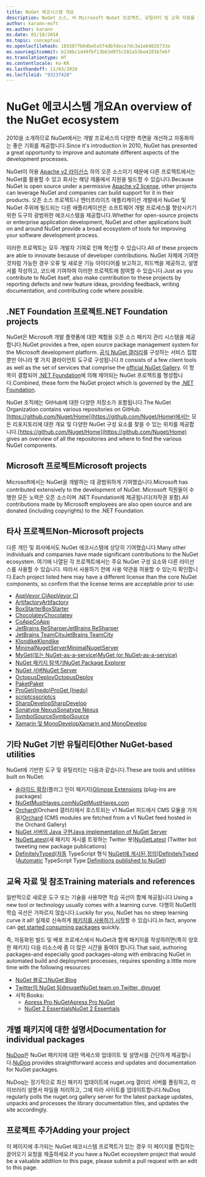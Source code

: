 ```yaml
---
title: NuGet 에코시스템 개요
description: NuGet 소스, 비 Microsoft NuGet 프로젝트, 유틸리티 및 교육 자료를 포함하여 NuGet 에코시스템에 있는 포괄적인 리소스입니다.
author: karann-msft
ms.author: karann
ms.date: 01/18/2018
ms.topic: conceptual
ms.openlocfilehash: 165587fb64be5a5f4dbfdece7dc3a1e6402b733e
ms.sourcegitcommit: b138bc1d49fbf13b63d975c581a53be4283b7ebf
ms.translationtype: HT
ms.contentlocale: ko-KR
ms.lasthandoff: 11/03/2020
ms.locfileid: "93237428"
---
```

# <a name="an-overview-of-the-nuget-ecosystem"></a><span data-ttu-id="cdf9d-103">NuGet 에코시스템 개요</span><span class="sxs-lookup"><span data-stu-id="cdf9d-103">An overview of the NuGet ecosystem</span></span>

<span data-ttu-id="cdf9d-104">2010을 소개하므로 NuGet에서는 개발 프로세스의 다양한 측면을 개선하고 자동화하는 좋은 기회를 제공합니다.</span><span class="sxs-lookup"><span data-stu-id="cdf9d-104">Since it's introduction in 2010, NuGet has presented a great opportunity to improve and automate different aspects of the development processes.</span></span>

<span data-ttu-id="cdf9d-105">NuGet이 허용 [Apache v2 라이선스](http://choosealicense.com/licenses/apache/) 하의 오픈 소스이기 때문에 다른 프로젝트에서는 NuGet를 활용할 수 있고 회사는 해당 제품에서 지원을 빌드할 수 있습니다.</span><span class="sxs-lookup"><span data-stu-id="cdf9d-105">Because NuGet is open source under a permissive [Apache v2 license](http://choosealicense.com/licenses/apache/), other projects can leverage NuGet and companies can build support for it in their products.</span></span> <span data-ttu-id="cdf9d-106">오픈 소스 프로젝트나 엔터프라이즈 애플리케이션 개발에서 NuGet 및 NuGet 주위에 빌드되는 다른 애플리케이션은 소프트웨어 개발 프로세스를 향상시키기 위한 도구의 광범위한 에코시스템을 제공합니다.</span><span class="sxs-lookup"><span data-stu-id="cdf9d-106">Whether for open-source projects or enterprise application development, NuGet and other applications built on and around NuGet provide a broad ecosystem of tools for improving your software development process.</span></span>

<span data-ttu-id="cdf9d-107">이러한 프로젝트는 모두 개발자 기여로 인해 혁신할 수 있습니다.</span><span class="sxs-lookup"><span data-stu-id="cdf9d-107">All of these projects are able to innovate because of developer contributions.</span></span> <span data-ttu-id="cdf9d-108">NuGet 자체에 기여한 것처럼 가능한 경우 오류 및 새로운 기능 아이디어를 보고하고, 피드백을 제공하고, 설명서를 작성하고, 코드에 기여하여 이러한 프로젝트에 참여할 수 있습니다.</span><span class="sxs-lookup"><span data-stu-id="cdf9d-108">Just as you contribute to NuGet itself, also make contribution to these projects by reporting defects and new feature ideas, providing feedback, writing documentation, and contributing code where possible.</span></span>

## <a name="net-foundation-projects"></a><span data-ttu-id="cdf9d-109">.NET Foundation 프로젝트</span><span class="sxs-lookup"><span data-stu-id="cdf9d-109">.NET Foundation projects</span></span>

<span data-ttu-id="cdf9d-110">NuGet은 Microsoft 개발 플랫폼에 대한 체험용 오픈 소스 패키지 관리 시스템을 제공합니다.</span><span class="sxs-lookup"><span data-stu-id="cdf9d-110">NuGet provides a free, open source package management system for the Microsoft development platform.</span></span> <span data-ttu-id="cdf9d-111">[공식 NuGet 갤러리](http://www.nuget.org)를 구성하는 서비스 집합뿐만 아니라 몇 가지 클라이언트 도구로 구성됩니다.</span><span class="sxs-lookup"><span data-stu-id="cdf9d-111">It consists of a few client tools as well as the set of services that comprise the [official NuGet Gallery](http://www.nuget.org).</span></span> <span data-ttu-id="cdf9d-112">이 항목이 결합되어 [.NET Foundation](http://www.dotnetfoundation.org/)에 의해 제어되는 NuGet 프로젝트를 형성합니다.</span><span class="sxs-lookup"><span data-stu-id="cdf9d-112">Combined, these form the NuGet project which is governed by the [.NET Foundation](http://www.dotnetfoundation.org/).</span></span>

<span data-ttu-id="cdf9d-113">NuGet 조직에는 GitHub에 대한 다양한 저장소가 포함됩니다.</span><span class="sxs-lookup"><span data-stu-id="cdf9d-113">The NuGet Organization contains various repositories on GitHub.</span></span> <span data-ttu-id="cdf9d-114">[https://github.com/Nuget/Home](https://github.com/Nuget/Home)에서는 모든 리포지토리에 대한 개요 및 다양한 NuGet 구성 요소를 찾을 수 있는 위치를 제공합니다.</span><span class="sxs-lookup"><span data-stu-id="cdf9d-114">[https://github.com/Nuget/Home](https://github.com/Nuget/Home) gives an overview of all the repositories and where to find the various NuGet components.</span></span>

## <a name="microsoft-projects"></a><span data-ttu-id="cdf9d-115">Microsoft 프로젝트</span><span class="sxs-lookup"><span data-stu-id="cdf9d-115">Microsoft projects</span></span>

<span data-ttu-id="cdf9d-116">Microsoft에서는 NuGet을 개발하는 데 광범위하게 기여했습니다.</span><span class="sxs-lookup"><span data-stu-id="cdf9d-116">Microsoft has contributed extensively to the development of NuGet.</span></span> <span data-ttu-id="cdf9d-117">Microsoft 직원들이 수행한 모든 노력은 오픈 소스이며 .NET Foundation에 제공됩니다(저작권 포함).</span><span class="sxs-lookup"><span data-stu-id="cdf9d-117">All contributions made by Microsoft employees are also open source and are donated (including copyrights) to the .NET Foundation.</span></span>

## <a name="non-microsoft-projects"></a><span data-ttu-id="cdf9d-118">타사 프로젝트</span><span class="sxs-lookup"><span data-stu-id="cdf9d-118">Non-Microsoft projects</span></span>

<span data-ttu-id="cdf9d-119">다른 개인 및 회사에서도 NuGet 에코시스템에 상당히 기여했습니다.</span><span class="sxs-lookup"><span data-stu-id="cdf9d-119">Many other individuals and companies have made significant contributions to the NuGet ecosystem.</span></span> <span data-ttu-id="cdf9d-120">여기에 나열된 각 프로젝트에서는 주요 NuGet 구성 요소와 다른 라이선스를 사용할 수 있습니다. 따라서 사용하기 전에 사용 약관을 허용할 수 있는지 확인합니다.</span><span class="sxs-lookup"><span data-stu-id="cdf9d-120">Each project listed here may have a different license than the core NuGet components, so confirm that the license terms are acceptable prior to use:</span></span>

- [<span data-ttu-id="cdf9d-121">AppVeyor CI</span><span class="sxs-lookup"><span data-stu-id="cdf9d-121">AppVeyor CI</span></span>](https://www.appveyor.com/)
- [<span data-ttu-id="cdf9d-122">Artifactory</span><span class="sxs-lookup"><span data-stu-id="cdf9d-122">Artifactory</span></span>](https://www.jfrog.com/artifactory/)
- [<span data-ttu-id="cdf9d-123">BoxStarter</span><span class="sxs-lookup"><span data-stu-id="cdf9d-123">BoxStarter</span></span>](http://boxstarter.org/)
- [<span data-ttu-id="cdf9d-124">Chocolatey</span><span class="sxs-lookup"><span data-stu-id="cdf9d-124">Chocolatey</span></span>](https://chocolatey.org/)
- [<span data-ttu-id="cdf9d-125">CoApp</span><span class="sxs-lookup"><span data-stu-id="cdf9d-125">CoApp</span></span>](http://coapp.org/)
- [<span data-ttu-id="cdf9d-126">JetBrains ReSharper</span><span class="sxs-lookup"><span data-stu-id="cdf9d-126">JetBrains ReSharper</span></span>](https://resharper-plugins.jetbrains.com/)
- [<span data-ttu-id="cdf9d-127">JetBrains TeamCity</span><span class="sxs-lookup"><span data-stu-id="cdf9d-127">JetBrains TeamCity</span></span>](https://www.jetbrains.com/teamcity/)
- [<span data-ttu-id="cdf9d-128">Klondike</span><span class="sxs-lookup"><span data-stu-id="cdf9d-128">Klondike</span></span>](https://github.com/themotleyfool/Klondike)
- [<span data-ttu-id="cdf9d-129">MinimalNugetServer</span><span class="sxs-lookup"><span data-stu-id="cdf9d-129">MinimalNugetServer</span></span>](https://github.com/TanukiSharp/MinimalNugetServer)
- [<span data-ttu-id="cdf9d-130">MyGet(또는 NuGet-as-a-service)</span><span class="sxs-lookup"><span data-stu-id="cdf9d-130">MyGet (or NuGet-as-a-service)</span></span>](http://www.myget.org/)
- [<span data-ttu-id="cdf9d-131">NuGet 패키지 탐색기</span><span class="sxs-lookup"><span data-stu-id="cdf9d-131">NuGet Package Explorer</span></span>](https://github.com/NuGetPackageExplorer/NuGetPackageExplorer)
- [<span data-ttu-id="cdf9d-132">NuGet 서버</span><span class="sxs-lookup"><span data-stu-id="cdf9d-132">NuGet Server</span></span>](http://nugetserver.net/)
- [<span data-ttu-id="cdf9d-133">OctopusDeploy</span><span class="sxs-lookup"><span data-stu-id="cdf9d-133">OctopusDeploy</span></span>](https://octopus.com/)
- [<span data-ttu-id="cdf9d-134">Paket</span><span class="sxs-lookup"><span data-stu-id="cdf9d-134">Paket</span></span>](https://fsprojects.github.io/Paket/)
- [<span data-ttu-id="cdf9d-135">ProGet(Inedo)</span><span class="sxs-lookup"><span data-stu-id="cdf9d-135">ProGet (Inedo)</span></span>](http://inedo.com/proget)
- [<span data-ttu-id="cdf9d-136">scriptcs</span><span class="sxs-lookup"><span data-stu-id="cdf9d-136">scriptcs</span></span>](http://scriptcs.net/)
- [<span data-ttu-id="cdf9d-137">SharpDevelop</span><span class="sxs-lookup"><span data-stu-id="cdf9d-137">SharpDevelop</span></span>](http://community.sharpdevelop.net/blogs/mattward/archive/2011/01/23/NuGetSupportInSharpDevelop.aspx)
- [<span data-ttu-id="cdf9d-138">Sonatype Nexus</span><span class="sxs-lookup"><span data-stu-id="cdf9d-138">Sonatype Nexus</span></span>](http://www.sonatype.com/nexus-repository-sonatype)
- [<span data-ttu-id="cdf9d-139">SymbolSource</span><span class="sxs-lookup"><span data-stu-id="cdf9d-139">SymbolSource</span></span>](http://www.symbolsource.org/Public)
- [<span data-ttu-id="cdf9d-140">Xamarin 및 MonoDevelop</span><span class="sxs-lookup"><span data-stu-id="cdf9d-140">Xamarin and MonoDevelop</span></span>](https://github.com/mrward/monodevelop-nuget-addin)

## <a name="other-nuget-based-utilities"></a><span data-ttu-id="cdf9d-141">기타 NuGet 기반 유틸리티</span><span class="sxs-lookup"><span data-stu-id="cdf9d-141">Other NuGet-based utilities</span></span>

<span data-ttu-id="cdf9d-142">NuGet에 기반한 도구 및 유틸리티는 다음과 같습니다.</span><span class="sxs-lookup"><span data-stu-id="cdf9d-142">These are tools and utilities built on NuGet:</span></span>

- <span data-ttu-id="cdf9d-143">[슬라이드 확장](http://getglimpse.com/Packages)(플러그 인이 패키지)</span><span class="sxs-lookup"><span data-stu-id="cdf9d-143">[Glimpse Extensions](http://getglimpse.com/Packages) (plug-ins are packages)</span></span>
- [<span data-ttu-id="cdf9d-144">NuGetMustHaves.com</span><span class="sxs-lookup"><span data-stu-id="cdf9d-144">NuGetMustHaves.com</span></span>](http://nugetmusthaves.com/)
- <span data-ttu-id="cdf9d-145">[Orchard](http://www.orchardproject.net/)(Orchard 갤러리에서 호스트되는 v1 NuGet 피드에서 CMS 모듈을 가져옴)</span><span class="sxs-lookup"><span data-stu-id="cdf9d-145">[Orchard](http://www.orchardproject.net/) (CMS modules are fetched from a v1 NuGet feed hosted in the Orchard Gallery)</span></span>
- [<span data-ttu-id="cdf9d-146">NuGet 서버의 Java 구현</span><span class="sxs-lookup"><span data-stu-id="cdf9d-146">Java implementation of NuGet Server</span></span>](http://jonnyzzz.com/blog/2012/03/07/nuget-server-in-pure-java/)
- <span data-ttu-id="cdf9d-147">[NuGetLatest](https://twitter.com/NuGetLatest)(새 패키지 게시를 트윗하는 Twitter 봇)</span><span class="sxs-lookup"><span data-stu-id="cdf9d-147">[NuGetLatest](https://twitter.com/NuGetLatest) (Twitter bot tweeting new package publications)</span></span>
- <span data-ttu-id="cdf9d-148">[DefinitelyTyped](http://definitelytyped.org/)([자동](https://github.com/DefinitelyTyped/NugetAutomation/) TypeScript 형식 [NuGet에 게시된 정의](http://www.nuget.org/packages?q=DefinitelyTyped))</span><span class="sxs-lookup"><span data-stu-id="cdf9d-148">[DefinitelyTyped](http://definitelytyped.org/) ([Automatic](https://github.com/DefinitelyTyped/NugetAutomation/) TypeScript Type [Definitions published to NuGet](http://www.nuget.org/packages?q=DefinitelyTyped))</span></span>

## <a name="training-materials-and-references"></a><span data-ttu-id="cdf9d-149">교육 자료 및 참조</span><span class="sxs-lookup"><span data-stu-id="cdf9d-149">Training materials and references</span></span>

<span data-ttu-id="cdf9d-150">일반적으로 새로운 도구 또는 기술을 사용하면 학습 곡선이 함께 제공됩니다.</span><span class="sxs-lookup"><span data-stu-id="cdf9d-150">Using a new tool or technology usually comes with a learning curve.</span></span> <span data-ttu-id="cdf9d-151">다행히 NuGet의 학습 곡선은 가파르지 않습니다.</span><span class="sxs-lookup"><span data-stu-id="cdf9d-151">Luckily for you, NuGet has no steep learning curve it all!</span></span> <span data-ttu-id="cdf9d-152">실제로 신속하게 [패키지를 사용하기 시작](../quickstart/install-and-use-a-package-in-visual-studio.md)할 수 있습니다.</span><span class="sxs-lookup"><span data-stu-id="cdf9d-152">In fact, anyone can [get started consuming packages](../quickstart/install-and-use-a-package-in-visual-studio.md) quickly.</span></span>

<span data-ttu-id="cdf9d-153">즉, 자동화된 빌드 및 배포 프로세스에서 NuGet과 함께 패키지를 작성하려면(특히 양호한 패키지) 다음 리소스에 좀 더 많은 시간을 들여야 합니다.</span><span class="sxs-lookup"><span data-stu-id="cdf9d-153">That said, authoring packages–and especially good packages–along with  embracing NuGet in automated build and deployment processes, requires spending a little more time with the following resources:</span></span>

- [<span data-ttu-id="cdf9d-154">NuGet 블로그</span><span class="sxs-lookup"><span data-stu-id="cdf9d-154">NuGet Blog</span></span>](http://blog.nuget.org/)
- [<span data-ttu-id="cdf9d-155">Twitter의 NuGet 팀@nuget</span><span class="sxs-lookup"><span data-stu-id="cdf9d-155">NuGet team on Twitter, @nuget</span></span>](http://twitter.com/nuget)
- <span data-ttu-id="cdf9d-156">서적:</span><span class="sxs-lookup"><span data-stu-id="cdf9d-156">Books:</span></span>
  - [<span data-ttu-id="cdf9d-157">Apress Pro NuGet</span><span class="sxs-lookup"><span data-stu-id="cdf9d-157">Apress Pro NuGet</span></span>](http://bit.ly/ProNuGet)
  - [<span data-ttu-id="cdf9d-158">NuGet 2 Essentials</span><span class="sxs-lookup"><span data-stu-id="cdf9d-158">NuGet 2 Essentials</span></span>](http://www.amazon.com/NuGet-2-Essentials-Damir-Arh-ebook/dp/B00GTQD5M4)

## <a name="documentation-for-individual-packages"></a><span data-ttu-id="cdf9d-159">개별 패키지에 대한 설명서</span><span class="sxs-lookup"><span data-stu-id="cdf9d-159">Documentation for individual packages</span></span>

<span data-ttu-id="cdf9d-160">[NuDoq](http://nudoq.org)은 NuGet 패키지에 대한 액세스와 업데이트 및 설명서를 간단하게 제공합니다.</span><span class="sxs-lookup"><span data-stu-id="cdf9d-160">[NuDoq](http://nudoq.org) provides straightforward access and updates and documentation for NuGet packages.</span></span>

<span data-ttu-id="cdf9d-161">NuDoq는 정기적으로 최신 패키지 업데이트에 nuget.org 갤러리 서버를 폴링하고, 라이브러리 설명서 파일을 처리하고, 그에 따라 사이트를 업데이트합니다.</span><span class="sxs-lookup"><span data-stu-id="cdf9d-161">NuDoq regularly polls the nuget.org gallery server for the latest package updates, unpacks and processes the library documentation files, and updates the site accordingly.</span></span>

## <a name="adding-your-project"></a><span data-ttu-id="cdf9d-162">프로젝트 추가</span><span class="sxs-lookup"><span data-stu-id="cdf9d-162">Adding your project</span></span>

<span data-ttu-id="cdf9d-163">이 페이지에 추가되는 NuGet 에코시스템 프로젝트가 있는 경우 이 페이지를 편집하는 끌어오기 요청을 제출하세요.</span><span class="sxs-lookup"><span data-stu-id="cdf9d-163">If you have a NuGet ecosystem project that would be a valuable addition to this page, please  submit a pull request with an edit to this page.</span></span>